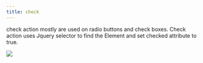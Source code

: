 ```yaml
---
title: check
---
```


check action mostly are used on radio buttons and check boxes. Check action uses Jquery selector to find the Element and set checked attribute to true. 

![](/images/check.jpg)